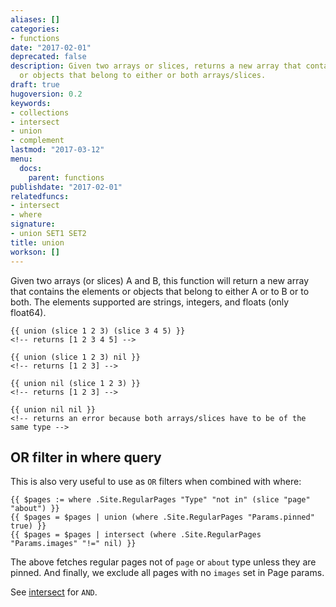 ```yaml
---
aliases: []
categories:
- functions
date: "2017-02-01"
deprecated: false
description: Given two arrays or slices, returns a new array that contains the elements
  or objects that belong to either or both arrays/slices.
draft: true
hugoversion: 0.2
keywords:
- collections
- intersect
- union
- complement
lastmod: "2017-03-12"
menu:
  docs:
    parent: functions
publishdate: "2017-02-01"
relatedfuncs:
- intersect
- where
signature:
- union SET1 SET2
title: union
workson: []
---
```


Given two arrays (or slices) A and B, this function will return a new array that contains the elements or objects that belong to either A or to B or to both. The elements supported are strings, integers, and floats (only float64).

```
{{ union (slice 1 2 3) (slice 3 4 5) }}
<!-- returns [1 2 3 4 5] -->

{{ union (slice 1 2 3) nil }}
<!-- returns [1 2 3] -->

{{ union nil (slice 1 2 3) }}
<!-- returns [1 2 3] -->

{{ union nil nil }}
<!-- returns an error because both arrays/slices have to be of the same type -->
```

## OR filter in where query

This is also very useful to use as `OR` filters when combined with where:

```
{{ $pages := where .Site.RegularPages "Type" "not in" (slice "page" "about") }}
{{ $pages = $pages | union (where .Site.RegularPages "Params.pinned" true) }}
{{ $pages = $pages | intersect (where .Site.RegularPages "Params.images" "!=" nil) }}
```

The above fetches regular pages not of `page` or `about` type unless they are pinned. And finally, we exclude all pages with no `images` set in Page params.

See [intersect](/functions/intersect) for `AND`.
